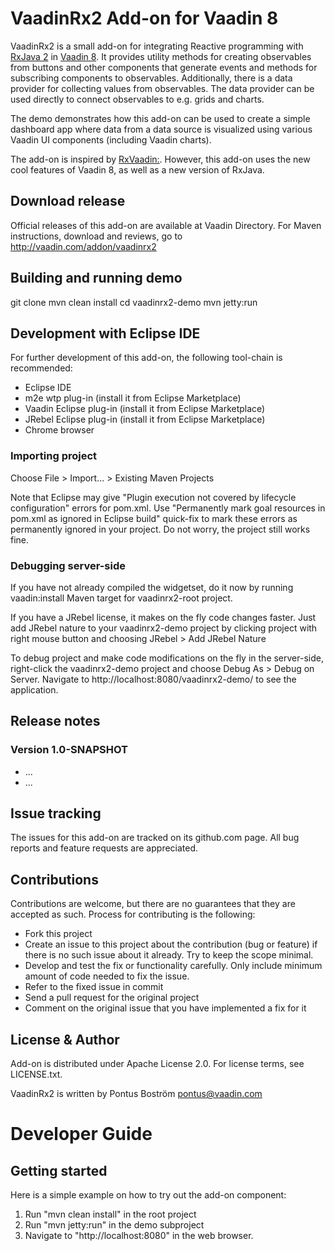 # VaadinRx2 Add-on for Vaadin 8

VaadinRx2 is a small add-on for integrating Reactive programming with [RxJava 2](https://github.com/ReactiveX/RxJava) in [Vaadin 8](https://github.com/vaadin/framework). It provides utility methods for creating observables from buttons and other components that generate events and methods for subscribing components to observables. Additionally, there is a data provider for collecting values from observables. The data provider can be used directly to connect observables to e.g. grids and charts.

The demo demonstrates how this add-on can be used to create a simple dashboard app where data from a data source is visualized using various Vaadin UI components (including Vaadin charts).

The add-on is inspired by [RxVaadin:](https://github.com/hezamu/RxVaadin). However, this add-on uses the new cool features of Vaadin 8, as well as a new version of RxJava.

## Download release

Official releases of this add-on are available at Vaadin Directory. For Maven instructions, download and reviews, go to http://vaadin.com/addon/vaadinrx2

## Building and running demo

git clone <url of the VaadinRx2 repository>
mvn clean install
cd vaadinrx2-demo
mvn jetty:run


## Development with Eclipse IDE

For further development of this add-on, the following tool-chain is recommended:
- Eclipse IDE
- m2e wtp plug-in (install it from Eclipse Marketplace)
- Vaadin Eclipse plug-in (install it from Eclipse Marketplace)
- JRebel Eclipse plug-in (install it from Eclipse Marketplace)
- Chrome browser

### Importing project

Choose File > Import... > Existing Maven Projects

Note that Eclipse may give "Plugin execution not covered by lifecycle configuration" errors for pom.xml. Use "Permanently mark goal resources in pom.xml as ignored in Eclipse build" quick-fix to mark these errors as permanently ignored in your project. Do not worry, the project still works fine. 

### Debugging server-side

If you have not already compiled the widgetset, do it now by running vaadin:install Maven target for vaadinrx2-root project.

If you have a JRebel license, it makes on the fly code changes faster. Just add JRebel nature to your vaadinrx2-demo project by clicking project with right mouse button and choosing JRebel > Add JRebel Nature

To debug project and make code modifications on the fly in the server-side, right-click the vaadinrx2-demo project and choose Debug As > Debug on Server. Navigate to http://localhost:8080/vaadinrx2-demo/ to see the application.

 
## Release notes

### Version 1.0-SNAPSHOT
- ...
- ...


## Issue tracking

The issues for this add-on are tracked on its github.com page. All bug reports and feature requests are appreciated. 

## Contributions

Contributions are welcome, but there are no guarantees that they are accepted as such. Process for contributing is the following:
- Fork this project
- Create an issue to this project about the contribution (bug or feature) if there is no such issue about it already. Try to keep the scope minimal.
- Develop and test the fix or functionality carefully. Only include minimum amount of code needed to fix the issue.
- Refer to the fixed issue in commit
- Send a pull request for the original project
- Comment on the original issue that you have implemented a fix for it

## License & Author

Add-on is distributed under Apache License 2.0. For license terms, see LICENSE.txt.

VaadinRx2 is written by Pontus Boström <pontus@vaadin.com>

# Developer Guide

## Getting started

Here is a simple example on how to try out the add-on component:

1. Run "mvn clean install" in the root project
2. Run "mvn jetty:run" in the demo subproject
3. Navigate to "http://localhost:8080" in the web browser. 



